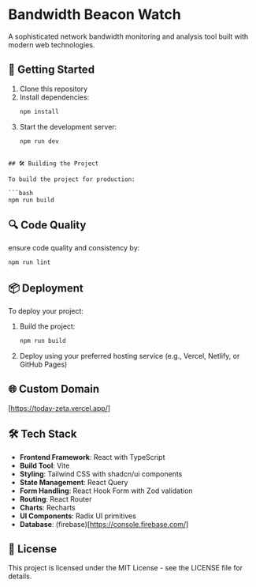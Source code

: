 # Bandwidth Beacon Watch

A sophisticated network bandwidth monitoring and analysis tool built with modern web technologies.

## 🚀 Getting Started

1. Clone this repository
2. Install dependencies:
   ```bash
   npm install
   ```
3. Start the development server:
   ```bash
   npm run dev
```

## 🛠️ Building the Project

To build the project for production:

```bash
npm run build
```

## 🔍 Code Quality

ensure code quality and consistency by:

```bash
npm run lint
```

## 📦 Deployment

To deploy your project:

1. Build the project:
   ```bash
   npm run build
   ```
2. Deploy using your preferred hosting service (e.g., Vercel, Netlify, or GitHub Pages)

## 🌐 Custom Domain

[https://today-zeta.vercel.app/]

## 🛠️ Tech Stack

- **Frontend Framework**: React with TypeScript
- **Build Tool**: Vite
- **Styling**: Tailwind CSS with shadcn/ui components
- **State Management**: React Query
- **Form Handling**: React Hook Form with Zod validation
- **Routing**: React Router
- **Charts**: Recharts
- **UI Components**: Radix UI primitives
- **Database**: (firebase)[https://console.firebase.com/]

## 📝 License

This project is licensed under the MIT License - see the LICENSE file for details.
